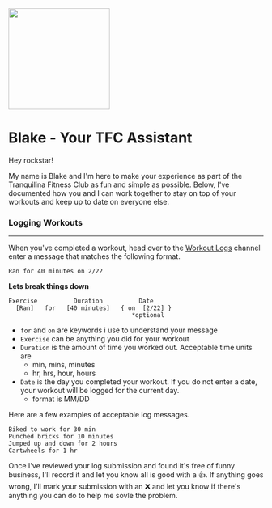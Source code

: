<img src="https://cdn.discordapp.com/app-icons/525336223632457749/5199407aff399b83cb205c21511d7a81.png?size=512" width="200" />


# Blake - Your TFC Assistant

Hey rockstar!

My name is Blake and I'm here to make your experience as part of the Tranquilina Fitness Club as fun and simple as possible. Below, I've documented how you and I can work together to stay on top of your workouts and keep up to date on everyone else.

### Logging Workouts
---

When you've completed a workout, head over to the [Workout Logs](https://discordapp.com/channels/525441114648608780/525819670553690156) channel enter a message that matches the following format.

```
Ran for 40 minutes on 2/22
```

**Lets break things down**


```
Exercise          Duration          Date
  [Ran]   for   [40 minutes]   { on  [2/22] }
                                  *optional
```

- `for` and `on` are keywords i use to understand your message
- `Exercise` can be anything you did for your workout
- `Duration` is the amount of time you worked out. Acceptable time units are
  - min, mins, minutes
  - hr, hrs, hour, hours
- `Date` is the day you completed your workout. If you do not enter a date, your workout will be logged for the current day.
  - format is MM/DD
  
Here are a few examples of acceptable log messages.

```
Biked to work for 30 min
Punched bricks for 10 minutes
Jumped up and down for 2 hours
Cartwheels for 1 hr
```
Once I've reviewed your log submission and found it's free of funny business, I'll record it and let you know all is good with a 👍. If anything goes wrong, I'll mark your submission with an ❌ and let you know if there's anything you can do to help me sovle the problem.
